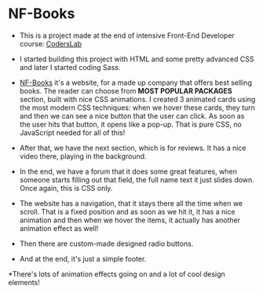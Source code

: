 # NF-Books

* This is a project made at the end of intensive Front-End Developer course: [CodersLab](https://www.coderslab.ro/)

* I started building this project with HTML and some pretty advanced CSS and later I started coding Sass.

* [NF-Books](https://sorinscouse.github.io/NF-Books/) it's a website, for a made up company that offers best selling books. The reader can choose from **MOST POPULAR PACKAGES** section, built with nice CSS animations. I created 3 animated cards using the most modern CSS techniques: when we hover these cards, they turn and then we can see a nice button that the user can click. As soon as the user hits that button, it opens like a pop-up. That is pure CSS, no JavaScript needed for all of this! 

* After that, we have the next section, which is for reviews. It has a nice video there, playing in the background.

* In the end, we have a forum that it does some great features, when someone starts filling out that field, the full name text it just slides down. Once again, this is CSS only.

* The website has a navigation, that it stays there all the time when we scroll. That is a fixed position and as soon as we hit it, it has a nice animation and then when we hover the items, it actually has another animation effect as well!

* Then there are custom-made designed radio buttons.

* And at the end, it's just a simple footer.

*There's lots of animation effects going on and a lot of cool design elements!










